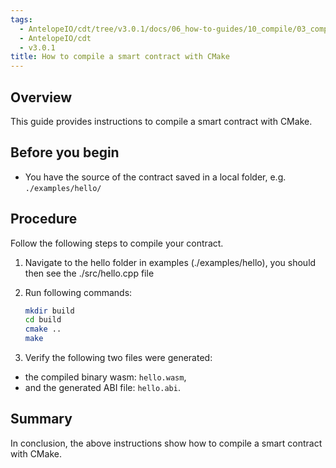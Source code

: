 ```yaml
---
tags:
  - AntelopeIO/cdt/tree/v3.0.1/docs/06_how-to-guides/10_compile/03_compiling-contracts-with-cmake.md
  - AntelopeIO/cdt
  - v3.0.1
title: How to compile a smart contract with CMake
---
```


## Overview

This guide provides instructions to compile a smart contract with CMake.

## Before you begin

* You have the source of the contract saved in a local folder, e.g. `./examples/hello/`

## Procedure

Follow the following steps to compile your contract.

1. Navigate to the hello folder in examples (./examples/hello), you should then see the ./src/hello.cpp file
2. Run following commands:

    ```sh
    mkdir build
    cd build
    cmake ..
    make
    ```

3. Verify the following two files were generated:

* the compiled binary wasm: `hello.wasm`,
* and the generated ABI file: `hello.abi`.

## Summary

In conclusion, the above instructions show how to compile a smart contract with CMake.
